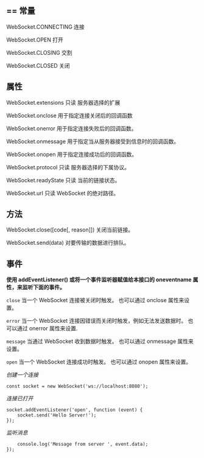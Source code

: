 ## == 常量

WebSocket.CONNECTING  连接

WebSocket.OPEN  打开

WebSocket.CLOSING  交割

WebSocket.CLOSED 关闭


## 属性

WebSocket.extensions 只读
服务器选择的扩展

WebSocket.onclose
用于指定连接关闭后的回调函数

WebSocket.onerror
用于指定连接失败后的回调函数。

WebSocket.onmessage
用于指定当从服务器接受到信息时的回调函数。

WebSocket.onopen
用于指定连接成功后的回调函数。

WebSocket.protocol 只读
服务器选择的下属协议。

WebSocket.readyState 只读
当前的链接状态。

WebSocket.url 只读
WebSocket 的绝对路径。

## 方法

WebSocket.close([code[, reason]])
关闭当前链接。

WebSocket.send(data)
对要传输的数据进行排队。


## 事件

**使用 addEventListener() 或将一个事件监听器赋值给本接口的 oneventname 属性，来监听下面的事件。**

`close`
当一个 WebSocket 连接被关闭时触发。
也可以通过 onclose 属性来设置。


`error`
当一个 WebSocket 连接因错误而关闭时触发，例如无法发送数据时。
也可以通过 onerror 属性来设置.

`message`
当通过 WebSocket 收到数据时触发。
也可以通过 onmessage 属性来设置。

`open`
当一个 WebSocket 连接成功时触发。
也可以通过 onopen 属性来设置。

*创建一个连接*

`const socket = new WebSocket('ws://localhost:8080');`

*连接已打开*

```
socket.addEventListener('open', function (event) {
    socket.send('Hello Server!');
});

```
*监听消息*

```socket.addEventListener('message', function (event) {
    console.log('Message from server ', event.data);
});

```
